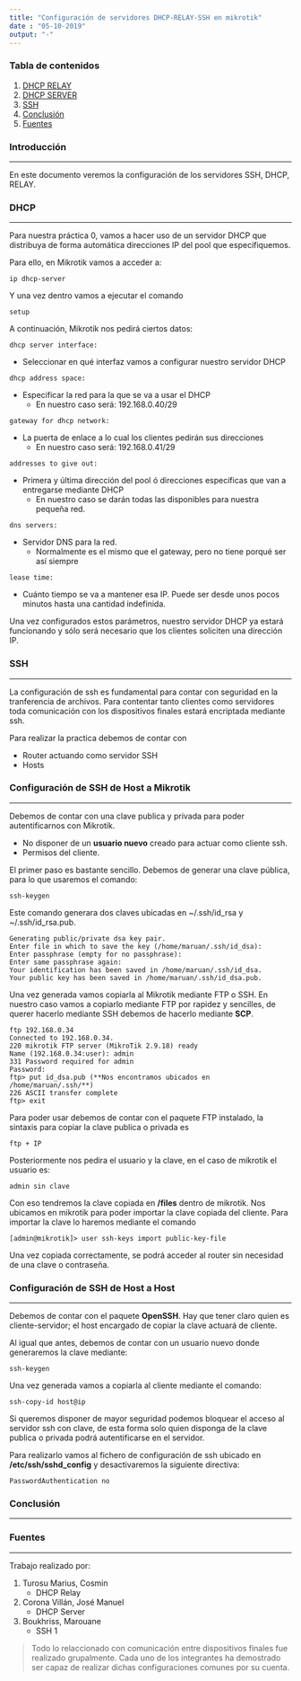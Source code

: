 ```yaml
---
title: "Configuración de servidores DHCP-RELAY-SSH en mikrotik"
date : "05-10-2019"
output: "-"
---
```


### Tabla de contenidos
1. [DHCP RELAY](#nombre-en-minusculas)
2. [DHCP SERVER ](#dhcp)
3. [SSH](#ssh)
4. [Conclusión](#nombre-en-minusculas)
4. [Fuentes](#nombre-en-minusculas)

### Introducción
___
En este documento veremos la configuración de los servidores SSH, DHCP, RELAY. 

### DHCP
___
Para nuestra práctica 0, vamos a hacer uso de un servidor DHCP que distribuya de forma automática direcciones IP del pool que especifiquemos. 

Para ello, en Mikrotik vamos a acceder a:

```
ip dhcp-server
```
Y una vez dentro vamos a ejecutar el comando
```
setup
```
A continuación, Mikrotik nos pedirá ciertos datos:

``` dhcp server interface: ```
* Seleccionar en qué interfaz vamos a configurar nuestro servidor DHCP

```dhcp address space:```
* Especificar la red para la que se va a usar el DHCP
  * En nuestro caso será: 192.168.0.40/29
  
```gateway for dhcp network:```
* La puerta de enlace a lo cual los clientes pedirán sus direcciones
  * En nuestro caso será: 192.168.0.41/29

```addresses to give out:```
* Primera y última dirección del pool ó direcciones específicas que van a entregarse mediante DHCP
  * En nuestro caso se darán todas las disponibles para nuestra pequeña red. 

```dns servers:```
* Servidor DNS para la red. 
  * Normalmente es el mismo que el gateway, pero no tiene porqué ser así siempre

```lease time:```
  * Cuánto tiempo se va a mantener esa IP. Puede ser desde unos pocos minutos hasta una cantidad indefinida.

Una vez configurados estos parámetros, nuestro servidor DHCP ya estará funcionando y sólo será necesario que los clientes soliciten una dirección IP.

### SSH
___

La configuración de ssh es fundamental para contar con seguridad en la tranferencia de archivos. Para contentar tanto clientes como servidores toda comunicación con los dispositivos finales estará encriptada mediante ssh.

Para realizar la practica debemos de contar con

* Router actuando como servidor SSH
* Hosts

### Configuración de SSH de Host a Mikrotik
___

Debemos de contar con una clave publica y privada para poder autentificarnos con Mikrotik.  
* No disponer de un **usuario nuevo** creado para actuar como cliente ssh.
* Permisos del cliente.

El primer paso es bastante sencillo. Debemos de generar una clave pública, para lo que usaremos el comando: 

```
ssh-keygen
``` 

Este comando generara dos claves ubicadas en ~/.ssh/id_rsa y ~/.ssh/id_rsa.pub.

```
Generating public/private dsa key pair.
Enter file in which to save the key (/home/maruan/.ssh/id_dsa):
Enter passphrase (empty for no passphrase):
Enter same passphrase again:
Your identification has been saved in /home/maruan/.ssh/id_dsa.
Your public key has been saved in /home/maruan/.ssh/id_dsa.pub.
```
Una vez generada vamos copiarla al Mikrotik mediante FTP o SSH. En nuestro caso vamos a copiarlo mediante FTP por rapidez y sencilles, de querer hacerlo mediante SSH debemos de hacerlo mediante **SCP**.

```
ftp 192.168.0.34
Connected to 192.168.0.34.
220 mikrotik FTP server (MikroTik 2.9.18) ready
Name (192.168.0.34:user): admin
331 Password required for admin
Password:
ftp> put id_dsa.pub (**Nos encontramos ubicados en /home/maruan/.ssh/**)
226 ASCII transfer complete
ftp> exit
```
Para poder usar debemos de contar con el paquete FTP instalado, la sintaxis para copiar la clave publica o privada es 
```
ftp + IP
``` 
Posteriormente nos pedira el usuario y la clave, en el caso de mikrotik el usuario es: 
```
admin sin clave
```

Con eso tendremos la clave copiada en **/files** dentro de mikrotik. Nos ubicamos en mikrotik para poder importar la clave copiada del cliente. Para importar la clave lo haremos mediante el comando 

```
[admin@mikrotik]> user ssh-keys import public-key-file
```

Una vez copiada correctamente, se podrá acceder al router sin necesidad de una clave o contraseña.

### Configuración de SSH de Host a Host
___
Debemos de contar con el paquete **OpenSSH**. Hay que tener claro quien es cliente-servidor; el host encargado de copiar la clave actuará de cliente.

Al igual que antes, debemos de contar con un usuario nuevo donde generaremos la clave mediante: 

```
ssh-keygen
```

Una vez generada vamos a copiarla al cliente mediante el comando:

```
ssh-copy-id host@ip
```

Si queremos disponer de mayor seguridad podemos bloquear el acceso al servidor ssh con clave, de esta forma solo quien disponga de la clave publica o privada podrá autentificarse en el servidor. 

Para realizarlo vamos al fichero de configuración de ssh ubicado en **/etc/ssh/sshd_config** y desactivaremos la siguiente directiva: 

```
PasswordAuthentication no 
```
### Conclusión
___
### Fuentes
___

Trabajo realizado por:
1. Turosu Marius, Cosmin
   * DHCP Relay
2. Corona Villán, José Manuel
   * DHCP Server  
3. Boukhriss, Marouane
   * SSH
1
> Todo lo relaccionado con comunicación entre dispositivos finales fue realizado grupalmente. Cada uno de los integrantes ha demostrado ser capaz de realizar dichas configuraciones comunes por su cuenta.